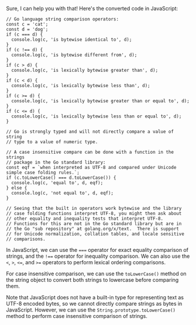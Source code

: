 Sure, I can help you with that! Here's the converted code in JavaScript:
```
// Go language string comparison operators:
const c = 'cat';
const d = 'dog';
if (c === d) {
  console.log(c, 'is bytewise identical to', d);
}
if (c !== d) {
  console.log(c, 'is bytewise different from', d);
}
if (c > d) {
  console.log(c, 'is lexically bytewise greater than', d);
}
if (c < d) {
  console.log(c, 'is lexically bytewise less than', d);
}
if (c >= d) {
  console.log(c, 'is lexically bytewise greater than or equal to', d);
}
if (c <= d) {
  console.log(c, 'is lexically bytewise less than or equal to', d);
}

// Go is strongly typed and will not directly compare a value of string
// type to a value of numeric type.

// A case insensitive compare can be done with a function in the strings
// package in the Go standard library:
const eqf = `when interpreted as UTF-8 and compared under Unicode
simple case folding rules.`;
if (c.toLowerCase() === d.toLowerCase()) {
  console.log(c, 'equal to', d, eqf);
} else {
  console.log(c, 'not equal to', d, eqf);
}

// Seeing that the built in operators work bytewise and the library
// case folding functions interpret UTF-8, you might then ask about
// other equality and inequality tests that interpret UTF-8.
// Functions for this are not in the Go standard library but are in
// the Go "sub repository" at golang.org/x/text.  There is support
// for Unicode normalization, collation tables, and locale sensitive
// comparisons.
```
In JavaScript, we can use the `===` operator for exact equality comparison of strings, and the `!==` operator for inequality comparison. We can also use the `<`, `>`, `<=`, and `>=` operators to perform lexical ordering comparisons.

For case insensitive comparison, we can use the `toLowerCase()` method on the string object to convert both strings to lowercase before comparing them.

Note that JavaScript does not have a built-in type for representing text as UTF-8 encoded bytes, so we cannot directly compare strings as bytes in JavaScript. However, we can use the `String.prototype.toLowerCase()` method to perform case insensitive comparison of strings.
